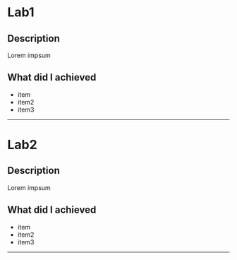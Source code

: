 # Lab1
## Description
  Lorem impsum
## What did I achieved
  - item
  - item2
  - item3
---
# Lab2
## Description
  Lorem impsum
## What did I achieved
  - item
  - item2
  - item3
---


